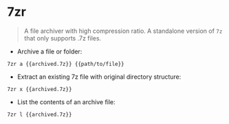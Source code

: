 # 7zr

> A file archiver with high compression ratio.
> A standalone version of `7z` that only supports .7z files.

- Archive a file or folder:

`7zr a {{archived.7z}} {{path/to/file}}`

- Extract an existing 7z file with original directory structure:

`7zr x {{archived.7z}}`

- List the contents of an archive file:

`7zr l {{archived.7z}}`
